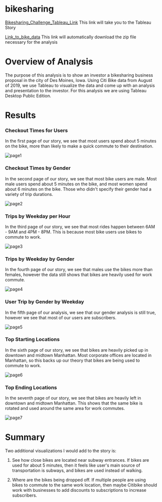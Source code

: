 # bikesharing

[Bikesharing_Challenge_Tableau_Link](https://public.tableau.com/app/profile/jose.perez8057/viz/Bikesharing_Challenge_16490425140620/DesMoinesStory?publish=yes) This link will take you to the Tableau Story

[Link_to_bike_data](https://s3.amazonaws.com/tripdata/201908-citibike-tripdata.csv.zip) This link will automatically download the zip file necessary for the analysis

# Overview of Analysis

The purpose of this analysis is to show an investor a bikesharing business proposal in the city of Des Moines, Iowa. Using Citi Bike data from August of 2019, we use Tableau to visualize the data and come up with an analysis and presentation to the investor. For this analysis we are using Tableau Desktop Public Edition.

# Results

### Checkout Times for Users

In the first page of our story, we see that most users spend about 5 minutes on the bike, more than likely to make a quick commute to their destination.

![page1](images/page1.png)

### Checkout Times by Gender

In the second page of our story, we see that most bike users are male. Most male users spend about 5 minutes on the bike, and most women spend about 6 minutes on the bike. Those who didn't specify their gender had a variety of trip durations.

![page2](images/page2.png)

### Trips by Weekday per Hour

In the third page of our story, we see that most rides happen between 6AM - 9AM and 4PM - 8PM. This is because most bike users use bikes to commute to work.

![page3](images/page3.png)

### Trips by Weekday by Gender

In the fourth page of our story, we see that males use the bikes more than females, however the data still shows that bikes are heavily used for work commute.

![page4](images/page4.png)

### User Trip by Gender by Weekday

In the fifth page of our analysis, we see that our gender analysis is still true, however we see that most of our users are subscribers.

![page5](images/page5.png)

### Top Starting Locations

In the sixth page of our story, we see that bikes are heavily picked up in downtown and midtown Manhattan. Most corporate offices are located in Manhattan, so this backs up our theory that bikes are being used to commute to work.

![page6](images/page6.png)

### Top Ending Locations

In the seventh page of our story, we see that bikes are heavily left in downtown and midtown Manhattan. This shows that the same bike is rotated and used around the same area for work commutes.

![page7](images/page7.png)

# Summary

Two additional visualizations I would add to the story is:

1. See how close bikes are located near subway entrances. If bikes are used for about 5 minutes, then it feels like user's main source of transportation is subways, and bikes are used instead of walking.

2. Where are the bikes being dropped off. If multiple people are using bikes to commute to the same work location, then maybe Citibike should work with businesses to add discounts to subscriptions to increase subscribers.